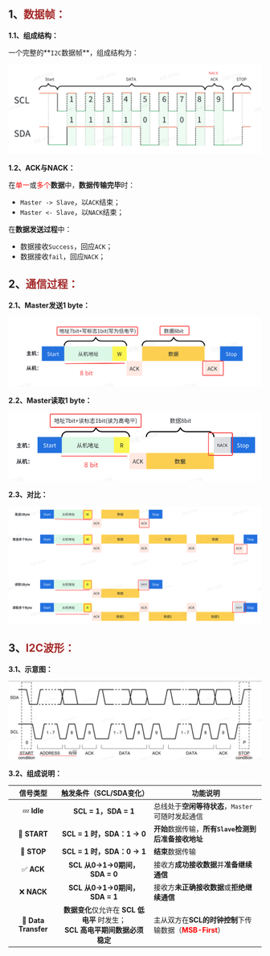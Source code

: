 ## 1、<span style="color:brown">数据帧：</span>

**1.1、组成结构：**

一个完整的**`I2C`数据帧**，组成结构为：

<img src="https://raw.githubusercontent.com/root-bine/image/main/Typora-image/IIC07.png" alt="image-20251027160919844" style="zoom: 50%;" />

**1.2、ACK与NACK：**

在<span style="color:red">单一</span>或<span style="color:red">多个</span>**数据**中，**数据传输完毕**时：

- `Master -> Slave`，以`ACK`结束；
- `Master <- Slave`，以`NACK`结束；

在**数据发送过程**中：

- 数据接收`Success`，回应`ACK`；
- 数据接收`fail`，回应`NACK`；



## 2、<span style="color:brown">通信过程：</span>

**2.1、Master发送1 byte：**

<img src="https://raw.githubusercontent.com/root-bine/image/main/Typora-image/IIC08.png" alt="image-20251027161603163" style="zoom:67%;" />

**2.2、Master读取1 byte：**

<img src="https://raw.githubusercontent.com/root-bine/image/main/Typora-image/IIC09.png" alt="image-20251027161831690" style="zoom:67%;" />

**2.3、对比：**

<img src="https://raw.githubusercontent.com/root-bine/image/main/Typora-image/IIC10.png" alt="image-20251027163010148" style="zoom: 50%;" />



## 3、<span style="color:brown">I2C波形：</span>

**3.1、示意图：**

<img src="https://raw.githubusercontent.com/root-bine/image/main/Typora-image/IIC11.png" alt="image-20251027163151041" style="zoom:67%;" />

**3.2、组成说明：**

|    **信号类型**     |                 **触发条件（SCL/SDA变化）**                  | **功能说明**                                                 |
| :-----------------: | :----------------------------------------------------------: | ------------------------------------------------------------ |
|     💤 **Idle**      |                     **SCL = 1，SDA = 1**                     | 总线处于**空闲等待状态**，`Master`可随时发起通信             |
|     🚀 **START**     |                  **SCL = 1 时，SDA：1 → 0**                  | **开始**数据传输，**所有`Slave`**检测到后**准备接收地址**    |
|     🏁 **STOP**      |                  **SCL = 1 时，SDA：0 → 1**                  | **结束**数据传输                                             |
|      ✅ **ACK**      |                 **SCL 从0→1→0期间，SDA = 0**                 | 接收方**成功接收数据**并**准备继续通信**                     |
|     ❌ **NACK**      |                 **SCL 从0→1→0期间，SDA = 1**                 | 接收方**未正确接收数据**或**拒绝继续通信**                   |
| 🔁 **Data Transfer** | **数据变化**仅允许在 **SCL 低电平** 时发生；<br>**SCL 高电平期间数据必须稳定** | 主从双方在**SCL的时钟控制**下传输数据（<span style="color:red">**MSB-First**</span>） |

